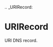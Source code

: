 [//]: # (THE CONTENT BELOW IS GENERATED. DO NOT EDIT.)
.. _URIRecord:

# URIRecord
[//]: # (ADD YOUR NOTES BELOW. THESE WILL BE PICKED EVERY TIME THE DOCS ARE REGENERATED. //end)
URI DNS record.